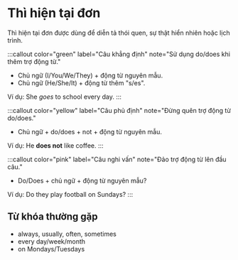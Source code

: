 # Thì hiện tại đơn

Thì hiện tại đơn được dùng để diễn tả thói quen, sự thật hiển nhiên hoặc lịch trình.

:::callout color="green" label="Câu khẳng định" note="Sử dụng do/does khi thêm trợ động từ."
- Chủ ngữ (I/You/We/They) + động từ nguyên mẫu.
- Chủ ngữ (He/She/It) + động từ thêm "s/es".

Ví dụ: She _goes_ to school every day.
:::

:::callout color="yellow" label="Câu phủ định" note="Đừng quên trợ động từ do/does."
- Chủ ngữ + do/does + not + động từ nguyên mẫu.

Ví dụ: He **does not** like coffee.
:::

:::callout color="pink" label="Câu nghi vấn" note="Đảo trợ động từ lên đầu câu."
- Do/Does + chủ ngữ + động từ nguyên mẫu?

Ví dụ: Do they play football on Sundays?
:::

## Từ khóa thường gặp

- always, usually, often, sometimes
- every day/week/month
- on Mondays/Tuesdays
